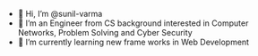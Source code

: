 - 👋 Hi, I’m @sunil-varma
- 👀 I’m an Engineer from CS background interested in Computer Networks, Problem Solving and Cyber Security
- 🌱 I’m currently learning new frame works in Web Development

<!---
sunil-varma/sunil-varma is a ✨ special ✨ repository because its `README.md` (this file) appears on your GitHub profile.
You can click the Preview link to take a look at your changes.
--->
